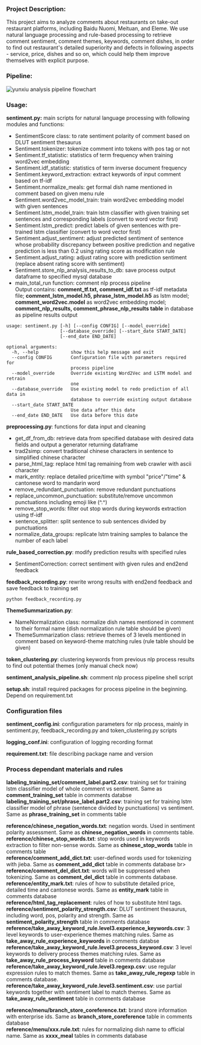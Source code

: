 ### Project Description:
This project aims to analyze comments about restaurants on take-out restaurant platforms, including Baidu Nuomi, Meituan, and Eleme.
We use natural language processing and rule-based processing to retrieve comment sentiment, comment themes, keywords, comment dishes,
in order to find out restaurant's detailed superiority and defects in following aspects - service, price, dishes and so on, which could
help them improve themselves with explicit purpose. <br>

### Pipeline:
![yunxiu analysis pipeline flowchart](https://github.com/zhaol07/yunxiu_python_data/blob/master/Comment_NLP_dev/yunxiu_flowchart.png)

### Usage:
**sentiment.py:** main scripts for natural language processing with following modules and functions: <br>
- SentimentScore class: to rate sentiment polarity of comment based on DLUT sentiment thesaurus <br>
- Sentiment.tokenizer: tokenize comment into tokens with pos tag or not <br>
- Sentiment.tf_statistic: statistics of term frequency when training word2vec embedding <br>
- Sentiment.idf_statistic: statistics of term inverse document frequency <br>
- Sentiment.keyword_extraction: extract keywords of input comment based on tf-idf <br>
- Sentiment.normalize_meals: get formal dish name mentioned in comment based on given menu rule <br>
- Sentiment.word2vec_model_train: train word2vec embedding model with given sentences <br>
- Sentiment.lstm_model_train: train lstm classifier with given training set sentences and corresponding labels (convert to word vector first) <br>
- Sentiment.lstm_predict: predict labels of given sentences with pre-trained lstm classifier (convert to word vector first) <br>
- Sentiment.adjust_sentiment: adjust predicted sentiment of sentence whose probability discrepancy between positive prediction and negative prediction is less than 0.2 using rating score as modification rule <br>
- Sentiment.adjust_rating: adjust rating score with prediction sentiment (replace absent rating score with sentiment) <br>
- Sentiment.store_nlp_analysis_results_to_db: save process output dataframe to specified mysql database <br>
- main_total_run function: comment nlp process pipeline <br>
Output contains: **comment_tf.txt, comment_idf.txt** as tf-idf metadata file; **comment_lstm_model.h5, phrase_lstm_model.h5** as lstm model;
**comment_word2vec.model** as word2vec embedding model; **comment_nlp_results, comment_phrase_nlp_results table** in database as pipeline results output <br>

```shell
usage: sentiment.py [-h] [--config CONFIG] [--model_override]
                    [--database_override] [--start_date START_DATE]
                    [--end_date END_DATE]

optional arguments:
  -h, --help            show this help message and exit
  --config CONFIG       Configuration file with parameters required for
                        process pipeline
  --model_override      Override existing Word2Vec and LSTM model and retrain
                        one
  --database_override   Use existing model to redo prediction of all data in
                        database to override existing output database
  --start_date START_DATE
                        Use data after this date
  --end_date END_DATE   Use data before this date
```

**preprocessing.py**: functions for data input and cleaning <br>
- get_df_from_db: retrieve data from specified database with desired data fields and output a generator returning dataframe <br>
- trad2simp: convert traditional chinese characters in sentence to simplified chinese character <br>
- parse_html_tag: replace html tag remaining from web crawler with ascii character <br>
- mark_entity: replace detailed price/time with symbol "price"/"time" & cantonese word to mandarin word <br>
- remove_redundant_punctuation: remove redundant punctuations <br>
- replace_uncommon_punctuation: substitute/remove uncommon punctuations including emoji like (^.^) <br>
- remove_stop_words: filter out stop words during keywords extraction using tf-idf <br>
- sentence_splitter: split sentence to sub sentences divided by punctuations <br>
- normalize_data_groups: replicate lstm training samples to balance the number of each label <br>

**rule_based_correction.py**: modify prediction results with specified rules <br>
- SentimentCorrection: correct sentiment with given rules and end2end feedback <br>

**feedback_recording.py**: rewrite wrong results with end2end feedback and save feedback to training set <br>
```shell
python feedback_recording.py
```

**ThemeSummarization.py**: <br>
- NameNormalization class: normalize dish names mentioned in comment to their formal name (dish normalization rule table should be given) <br>
- ThemeSummarization class: retrieve themes of 3 levels mentioned in comment based on keyword-theme matching rules (rule table should be given) <br>

**token_clustering.py**: clustering keywords from previous nlp process results to find out potential themes (only manual check now) <br>

**sentiment_analysis_pipeline.sh**: comment nlp process pipeline shell script <br>

**setup.sh**: install required packages for process pipeline in the beginning. Depend on requirement.txt <br>

### Configuration files
**sentiment_config.ini**: configuration parameters for nlp process, mainly in sentiment.py, feedback_recording.py and token_clustering.py scripts <br>

**logging_conf.ini**: configuration of logging recording format <br>

**requirement.txt**: file describing package name and version <br>

### Process dependant materials and rules
**labeling_training_set/comment_label.part2.csv**: training set for training lstm classifier model of whole comment vs sentiment. Same as **comment_training_set** table in comments databse <br>
**labeling_training_set/phrase_label.part2.csv**: training set for training lstm classifier model of phrase (sentence divided by punctuations) vs sentiment. Same as **phrase_training_set** in comments table <br>

**reference/chinese_negation_words.txt**: negation words. Used in sentiment polarity assessment.  Same as **chinese_negation_words** in comments table. <br>
**reference/chinese_stop_words.txt**: stop words used in keywords extraction to filter non-sense words. Same as **chinese_stop_words** table in comments table <br>
**reference/comment_add_dict.txt**: user-defined words used for tokenizing with jieba. Same as **comment_add_dict** table in comments database br>
**reference/comment_del_dict.txt**: words will be suppressed when tokenizing. Same as **comment_del_dict** table in comments database. <br>
**reference/entity_mark.txt**: rules of how to substitute detailed price, detailed time and cantonese words. Same as **entity_mark** table in comments database <br>
**reference/html_tag_replacement**: rules of how to substitute html tags.
**reference/sentiment_polarity_strength.csv**: DLUT sentiment thesaurus, including word, pos, polarity and strength. Same as **sentiment_polarity_strength** table in comments database <br>
**reference/take_away_keyword_rule.level3.experience_keywords.csv**: 3 level keywords to user-experience themes matching rules. Same as **take_away_rule_experience_keywords** in comments databse <br>
**reference/take_away_keyword_rule.level3.process_keyword.csv**: 3 level keywords to delivery process themes matching rules. Same as **take_away_rule_process_keyword** table in comments database <br>
**reference/take_away_keyword_rule.level3.regexp.csv**: use regular expression rules to match themes. Same as **take_away_rule_regexp** table in comments database. <br>
**reference/take_away_keyword_rule.level3.sentiment.csv**: use partial keywords together with sentiment label to match themes. Same as **take_away_rule_sentiment** table in comments database <br>

**reference/menu/branch_store_coreference.txt**: brand store information with enterprise ids. Same as **branch_store_coreference** table in comments database <br>
**reference/menu/xxx.rule.txt**: rules for normalizing dish name to official name. Same as **xxxx_meal** tables in comments database <br>

